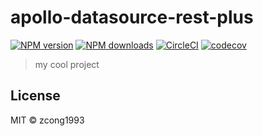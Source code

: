 # apollo-datasource-rest-plus

[![NPM version](https://img.shields.io/npm/v/@zcong/apollo-datasource-rest-plus.svg?style=flat)](https://npmjs.com/package/@zcong/apollo-datasource-rest-plus) [![NPM downloads](https://img.shields.io/npm/dm/@zcong/apollo-datasource-rest-plus.svg?style=flat)](https://npmjs.com/package/@zcong/apollo-datasource-rest-plus) [![CircleCI](https://circleci.com/gh/zcong1993/apollo-datasource-rest-plus/tree/master.svg?style=shield)](https://circleci.com/gh/zcong1993/apollo-datasource-rest-plus/tree/master) [![codecov](https://codecov.io/gh/zcong1993/apollo-datasource-rest-plus/branch/master/graph/badge.svg)](https://codecov.io/gh/zcong1993/apollo-datasource-rest-plus)

> my cool project

## License

MIT &copy; zcong1993
